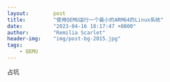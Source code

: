 ```yaml
---
layout:        post
title:         "使用QEMU运行一个最小的ARM64的Linux系统"
date:          "2023-04-16 18:17:47 +0800"
author:        "Remilia Scarlet"
header-img:    "img/post-bg-2015.jpg"
tags:
    - QEMU
---
```

占坑
<!-- make ARCH=arm64 CROSS_COMPILE=aarch64-linux-gnu- menuconfig
make ARCH=arm64 CROSS_COMPILE=aarch64-linux-gnu- all -->
